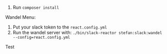 1. Run `composer install`

Wandel Menu:

1. Put your slack token to the `react.config.yml`
2. Run the wandel server with: `./bin/slack-reactor stefan:slack:wandel --config=react.config.yml`

Test
